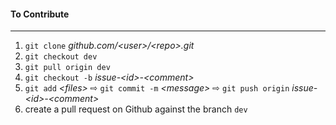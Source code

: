#### To Contribute
---
  1. `git clone` _github.com/<user\>/<repo\>.git_
  2. `git checkout dev`
  3. `git pull origin dev`
  4. `git checkout -b` _issue-<id\>-<comment\>_
  5. `git add` _<files\>_ ⇨ `git commit -m` _<message\>_ ⇨ `git push origin` _issue-<id\>-<comment\>_
  6. create a pull request on Github against the branch `dev`